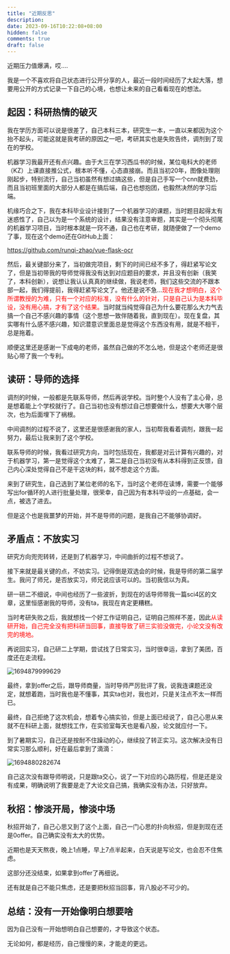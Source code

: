 ```yaml
---
title: "近期反思"
description: 
date: 2023-09-16T10:22:08+08:00
hidden: false
comments: true
draft: false
---
```


近期压力值爆满，哎....

我是一个不喜欢将自己状态进行公开分享的人，最近一段时间经历了大起大落，想要用公开的方式记录一下自己的心境，也想让未来的自己看看现在的想法。

## 起因：科研热情的破灭

我在学历方面可以说是很差了，自己本科三本，研究生一本，一直以来都因为这个抬不起头，可能这就是我考研的原因之一吧，考研其实也是失败告终，调剂到了现在的学校。

机器学习我最开还有点兴趣。由于大三在学习西瓜书的时候，某位电科大的老师（KZ）上课直接推公式，根本听不懂，心态直接崩。而且当初20年，图像处理刚刚起步，特别流行，自己当初虽然有想过搞这些，但是自己手写一个cnn就费劲，而且当初班里面的大部分人都是在搞后端，自己也想抱团，也毅然决然的学习后端。

机缘巧合之下，我在本科毕业设计接到了一个机器学习的课题，当时题目起得太有迷惑性了，自己以为是一个系统的设计，结果没有注意审题，其实是一个彻头彻尾的机器学习项目，当时根本就是一窍不通，自己也在考研，就随便做了一个demo了事，现在这个demo还在GitHub上面：

https://github.com/runqi-zhao/vue-flask-ocr

然后，最关键部分来了，当初做完项目，剩下的时间已经不多了，得赶紧写论文了，但是当初带我的导师觉得我没有达到对应题目的要求，并且没有创新（我笑了，本科创新），说想让我认认真真的继续做，我说老师，我们这些交流的不跟本部一起，我们得提前，我得赶紧写论文了。他还是说不急...<font color="red">现在我才想明白，这个所谓教授的为难，只有一个对应的标准，没有什么的针对，只是自己认为是本科毕设，没有用心搞，才有了这个结果。</font>当时就当纯觉得自己为什么要花那么大力气去搞一个自己不感兴趣的事情（这个思想一致伴随着我，直到现在）。现在复盘，其实哪有什么感不感兴趣，知识潜意识里面总是觉得这个东西没有用，就是不相干，总是拖着。

顺便这里还是感谢一下成电的老师，虽然自己做的不怎么地，但是这个老师还是很贴心带了我一个专利。

## 读研：导师的选择

调剂的时候，一般都是先联系导师，然后再说学校。当时整个人没有了主心骨，总是想着能上个学校就行了。自己当初也没有想过自己想要做什么，想要大大哪个层次，也为后面埋下了祸根。

中间调剂的过程不说了，这里还是很感谢我的家人，当初帮我看着调剂，跟我一起努力，最后让我来到了这个学校。

联系导师的时候，我看过研究方向，当时包括现在，我都是对云计算有兴趣的，对于机器学习，第一是觉得这个太难了，第二是自己当初没有从本科得到正反馈，自己内心深处觉得自己不是干这块的料，就不想走这个方面。

来到了研究生，自己选到了某位老师的名下，当时这个老师在读博，需要一个能够写出for循环的人进行批量处理，很荣幸，自己因为有本科毕设的一点基础，会一点，被选了进去。

但是这个也是我噩梦的开始，并不是导师的问题，是我自己不能够协调好。

## 矛盾点：不放实习

研究方向兜兜转转，还是到了机器学习，中间曲折的过程不想说了。

接下来就是最关键的点，不妨实习。记得倒是双选会的时候，我是导师的第二届学生。我问了师兄，是否放实习，师兄说应该可以的。当初我信以为真。

研一研二不细说，中间也经历了一些波折，到现在的话导师带我一篇sci4区的文章，这里恒感谢我的导师，没有ta，我现在肯定更糟糕。

当时考研失败之后，我就想找一个好工作证明自己，证明自己照样不差，因此<font color="red">从读研开始，自己完全没有把科研当回事，直接导致了研三实验没做完，小论文没有改完的境地。</font>

再说回实习，自己研二上学期，尝试找了日常实习，当时很幸运，拿到了美团，百度还在走流程。

![1694879999629](https://img-1312072469.cos.ap-nanjing.myqcloud.com/1694879999629.jpg)

最终，拿到offer之后，跟导师商量，当时导师严厉批评了我，说我连课题还没定，就想着跑，当时我也是不懂事，其实ta也对，我也对，只是关注点不太一样而已。

最终，自己拒绝了这次机会，想着专心搞实验，但是上面已经说了，自己心思从来就不在科研上面，就想找工作，在实验室每天也是看八股，论文就应付一下。

到了暑期实习，自己还是按耐不住躁动的心，继续投了转正实习。这次解决没有日常实习那么顺利，好在最后拿到了滴滴：

![1694880282674](https://img-1312072469.cos.ap-nanjing.myqcloud.com/1694880282674.jpg)

自己这次没有跟导师明说，只是跟ta交心，说了一下对应的心路历程，但是还是没有成果，明确说明了我要是走了大论文自己搞，我确实没有办法，只好放弃。

## 秋招：惨淡开局，惨淡中场

秋招开始了，自己心思又到了这个上面，自己一门心思的扑向秋招，但是到现在还是0offer。自己确实没有太大的优势。

近期也是天天熬夜，晚上1点睡，早上7点半起来，白天说是写论文，也会忍不住焦虑。

这部分还没结束，如果拿到offer了再细说。

还有就是自己不能只焦虑，还是要把秋招当回事，背八股必不可少的。

## 总结：没有一开始像明白想要啥

因为自己没有一开始想明白自己想要的，才导致这个状态。

无论如何，都是经历，自己慢慢的来，才能走的更远。